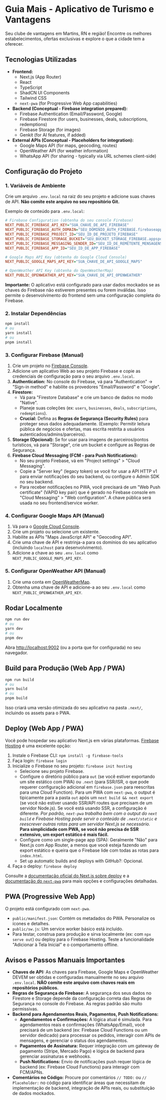 # Guia Mais - Aplicativo de Turismo e Vantagens

Seu clube de vantagens em Martins, RN e região! Encontre os melhores estabelecimentos, ofertas exclusivas e explore o que a cidade tem a oferecer.

## Tecnologias Utilizadas

*   **Frontend:**
    *   Next.js (App Router)
    *   React
    *   TypeScript
    *   ShadCN UI Components
    *   Tailwind CSS
    *   `next-pwa` (for Progressive Web App capabilities)
*   **Backend (Conceptual - Firebase integration prepared):**
    *   Firebase Authentication (Email/Password, Google)
    *   Firebase Firestore (for users, businesses, deals, subscriptions, redemptions)
    *   Firebase Storage (for images)
    *   Genkit (for AI features, if added)
*   **External APIs (Conceptual - Placeholders for integration):**
    *   Google Maps API (for maps, geocoding, routes)
    *   OpenWeather API (for weather information)
    *   WhatsApp API (for sharing - typically via URL schemes client-side)

## Configuração do Projeto

### 1. Variáveis de Ambiente

Crie um arquivo `.env.local` na raiz do seu projeto e adicione suas chaves de API. **Não comite este arquivo no seu repositório Git.**

Exemplo de conteúdo para `.env.local`:

```ini
# Firebase Configuration (obtenha do seu console Firebase)
NEXT_PUBLIC_FIREBASE_API_KEY="SUA_CHAVE_DE_API_FIREBASE"
NEXT_PUBLIC_FIREBASE_AUTH_DOMAIN="SEU_DOMINIO_AUTH_FIREBASE.firebaseapp.com"
NEXT_PUBLIC_FIREBASE_PROJECT_ID="SEU_ID_DE_PROJETO_FIREBASE"
NEXT_PUBLIC_FIREBASE_STORAGE_BUCKET="SEU_BUCKET_STORAGE_FIREBASE.appspot.com"
NEXT_PUBLIC_FIREBASE_MESSAGING_SENDER_ID="SEU_ID_DE_REMETENTE_MENSAGENS_FIREBASE"
NEXT_PUBLIC_FIREBASE_APP_ID="SEU_ID_DE_APP_FIREBASE"

# Google Maps API Key (obtenha do Google Cloud Console)
NEXT_PUBLIC_GOOGLE_MAPS_API_KEY="SUA_CHAVE_DE_API_GOOGLE_MAPS"

# OpenWeather API Key (obtenha do OpenWeatherMap)
NEXT_PUBLIC_OPENWEATHER_API_KEY="SUA_CHAVE_DE_API_OPENWEATHER"
```

**Importante:** O aplicativo está configurado para usar dados mockados se as chaves do Firebase não estiverem presentes ou forem inválidas. Isso permite o desenvolvimento do frontend sem uma configuração completa do Firebase.

### 2. Instalar Dependências

```bash
npm install
# ou
yarn install
# ou
pnpm install
```

### 3. Configurar Firebase (Manual)

1.  Crie um projeto no [Firebase Console](https://console.firebase.google.com/).
2.  Adicione um aplicativo Web ao seu projeto Firebase e copie as credenciais de configuração para o seu arquivo `.env.local`.
3.  **Authentication:** No console do Firebase, vá para "Authentication" -> "Sign-in method" e habilite os provedores "Email/Password" e "Google".
4.  **Firestore:**
    *   Vá para "Firestore Database" e crie um banco de dados no modo "Native".
    *   Planeje suas coleções (ex: `users`, `businesses`, `deals`, `subscriptions`, `redemptions`).
    *   **Crucial:** Defina as **Regras de Segurança (Security Rules)** para proteger seus dados adequadamente. (Exemplo: Permitir leitura pública de negócios e ofertas, mas escrita restrita a usuários autenticados/admins/parceiros).
5.  **Storage (Opcional):** Se for usar para imagens de parceiros/pontos turísticos, vá para "Storage", crie um bucket e configure as Regras de Segurança.
6.  **Firebase Cloud Messaging (FCM - para Push Notifications):**
    *   No seu projeto Firebase, vá em "Project settings" > "Cloud Messaging".
    *   Copie a "Server key" (legacy token) se você for usar a API HTTP v1 para enviar notificações do seu backend, ou configure o Admin SDK no seu backend.
    *   Para receber notificações no PWA, você precisará de um "Web Push certificate" (VAPID key pair) que é gerado no Firebase console em "Cloud Messaging" > "Web configuration". A chave pública será usada no seu frontend/service worker.

### 4. Configurar Google Maps API (Manual)
1.  Vá para o [Google Cloud Console](https://console.cloud.google.com/).
2.  Crie um projeto ou selecione um existente.
3.  Habilite as APIs "Maps JavaScript API" e "Geocoding API".
4.  Crie uma chave de API e restrinja-a para os domínios do seu aplicativo (incluindo `localhost` para desenvolvimento).
5.  Adicione a chave ao seu `.env.local` como `NEXT_PUBLIC_GOOGLE_MAPS_API_KEY`.

### 5. Configurar OpenWeather API (Manual)
1.  Crie uma conta em [OpenWeatherMap](https://openweathermap.org/).
2.  Obtenha uma chave de API e adicione-a ao seu `.env.local` como `NEXT_PUBLIC_OPENWEATHER_API_KEY`.

## Rodar Localmente

```bash
npm run dev
# ou
yarn dev
# ou
pnpm dev
```

Abra [http://localhost:9002](http://localhost:9002) (ou a porta que for configurada) no seu navegador.

## Build para Produção (Web App / PWA)

```bash
npm run build
# ou
yarn build
# ou
pnpm build
```
Isso criará uma versão otimizada do seu aplicativo na pasta `.next/`, incluindo os assets para o PWA.

## Deploy (Web App / PWA)

Você pode hospedar seu aplicativo Next.js em várias plataformas. [Firebase Hosting](https://firebase.google.com/docs/hosting) é uma excelente opção:

1.  Instale o Firebase CLI: `npm install -g firebase-tools`
2.  Faça login: `firebase login`
3.  Inicialize o Firebase no seu projeto: `firebase init hosting`
    *   Selecione seu projeto Firebase.
    *   Configure o diretório público para `out` (se você estiver exportando um site estático com PWA) ou `.next` (para SSR/ISR, o que pode requerer configuração adicional em `firebase.json` para reescritas para uma Cloud Function). Para um PWA com `next-pwa`, o output é tipicamente para a pasta `out` após um `next build && next export` (se você não estiver usando SSR/API routes que precisam de um servidor Node.js). Se você está usando SSR, a configuração é diferente. *Por padrão, `next-pwa` trabalha bem com o output do `next build` e Firebase Hosting pode servir o conteúdo de `.next/static` e reescrever outras rotas para um servidor Next.js se necessário.* **Para simplicidade com PWA, se você não precisa de SSR extensivo, um export estático é mais fácil.**
    *   Configure como um single-page app (SPA): Geralmente "Não" para Next.js com App Router, a menos que você esteja fazendo um export estático e queira que o Firebase lide com todas as rotas para `index.html`.
    *   Set up automatic builds and deploys with GitHub?: Opcional.
4.  Faça o deploy: `firebase deploy`

Consulte a [documentação oficial do Next.js sobre deploy](https://nextjs.org/docs/deployment) e a [documentação do `next-pwa`](https://www.npmjs.com/package/next-pwa) para mais opções e configurações detalhadas.

## PWA (Progressive Web App)
O projeto está configurado com `next-pwa`.
*   `public/manifest.json`: Contém os metadados do PWA. Personalize os ícones e detalhes.
*   `public/sw.js`: Um service worker básico está incluído.
*   Para testar, construa para produção e sirva localmente (ex: com `npx serve out`) ou deploy para o Firebase Hosting. Teste a funcionalidade "Adicionar à Tela Inicial" e o comportamento offline.

## Avisos e Passos Manuais Importantes

*   **Chaves de API:** As chaves para Firebase, Google Maps e OpenWeather DEVEM ser obtidas e configuradas manualmente no seu arquivo `.env.local`. **NÃO comite este arquivo com chaves reais em repositórios públicos.**
*   **Regras de Segurança do Firebase:** A segurança dos seus dados no Firestore e Storage depende da configuração correta das Regras de Segurança no console do Firebase. As regras padrão são muito permissivas.
*   **Backend para Agendamentos Reais, Pagamentos, Push Notifications:**
    *   **Agendamentos e Confirmações:** A lógica atual é simulada. Para agendamentos reais e confirmações (WhatsApp/Email), você precisará de um backend (ex: Firebase Cloud Functions ou um servidor dedicado) para processar os pedidos, interagir com APIs de mensagens, e gerenciar o status dos agendamentos.
    *   **Pagamentos de Assinatura:** Requer integração com um gateway de pagamento (Stripe, Mercado Pago) e lógica de backend para gerenciar assinaturas e webhooks.
    *   **Push Notifications:** Envio de notificações push requer lógica de backend (ex: Firebase Cloud Functions) para interagir com FCM/APNs.
*   **Comentários no Código:** Procure por comentários `// TODO:` ou `// Placeholder:` no código para identificar áreas que necessitam de implementação de backend, integração de APIs reais, ou substituição de dados mockados.

